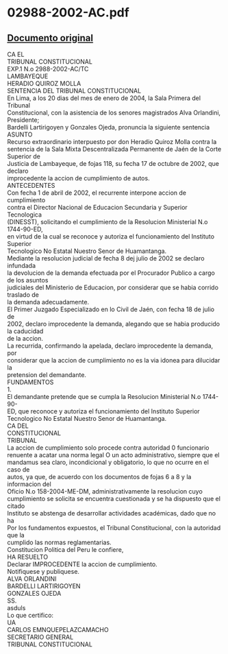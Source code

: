 
02988-2002-AC.pdf
=================
  
[Documento original](https://tc.gob.pe/jurisprudencia/2004/02988-2002-AC.pdf)  
---  
CA EL  
TRIBUNAL CONSTITUCIONAL  
EXP.1 N.o 2988-2002-AC/TC  
LAMBAYEQUE  
HERADIO QUIROZ MOLLA  
SENTENCIA DEL TRIBUNAL CONSTITUCIONAL  
En Lima, a los 20 dias del mes de enero de 2004, la Sala Primera del Tribunal  
Constitucional, con la asistencia de los senores magistrados Alva Orlandini, Presidente;  
Bardelli Lartirigoyen y Gonzales Ojeda, pronuncia la siguiente sentencia  
ASUNTO  
Recurso extraordinario interpuesto por don Heradio Quiroz Molla contra la  
sentencia de la Sala Mixta Descentralizada Permanente de Jaén de la Corte Superior de  
Justicia de Lambayeque, de fojas 118, su fecha 17 de octubre de 2002, que declaro  
improcedente la accion de cumplimiento de autos.  
ANTECEDENTES  
Con fecha 1 de abril de 2002, el recurrente interpone accion de cumplimiento  
contra el Director Nacional de Educacion Secundaria y Superior Tecnologica  
(DINESST), solicitando el cumplimiento de la Resolucion Ministerial N.o 1744-90-ED,  
en virtud de la cual se reconoce y autoriza el funcionamiento del Instituto Superior  
Tecnologico No Estatal Nuestro Senor de Huamantanga.  
Mediante la resolucion judicial de fecha 8 dej julio de 2002 se declaro infundada  
la devolucion de la demanda efectuada por el Procurador Publico a cargo de los asuntos  
judiciales del Ministerio de Educacion, por considerar que se habia corrido traslado de  
la demanda adecuadamente.  
El Primer Juzgado Especializado en lo Civil de Jaén, con fecha 18 de julio de  
2002, declaro improcedente la demanda, alegando que se habia producido la caducidad  
de la accion.  
La recurrida, confirmando la apelada, declaro improcedente la demanda, por  
considerar que la accion de cumplimiento no es la via idonea para dilucidar la  
pretension del demandante.  
FUNDAMENTOS  
1.  
El demandante pretende que se cumpla la Resolucion Ministerial N.o 1744-90-  
ED, que reconoce y autoriza el funcionamiento del Instituto Superior  
Tecnologico No Estatal Nuestro Senor de Huamantanga.  
CA DEL  
CONSTITUCIONAL  
TRIBUNAL  
La accion de cumplimiento solo procede contra autoridad 0 funcionario  
renuente a acatar una norma legal O un acto administrativo, siempre que el  
mandamus sea claro, incondicional y obligatorio, lo que no ocurre en el caso de  
autos, ya que, de acuerdo con los documentos de fojas 6 a 8 y la informacion del  
Oficio N.o 158-2004-ME-DM, administrativamente la resolucion cuyo  
cumplimiento se solicita se encuentra cuestionada y se ha dispuesto que el citado  
Instituto se abstenga de desarrollar actividades académicas, dado que no ha  
Por los fundamentos expuestos, el Tribunal Constitucional, con la autoridad que la  
cumplido las normas reglamentarias.  
Constitucion Politica del Peru le confiere,  
HA RESUELTO  
Declarar IMPROCEDENTE la accion de cumplimiento.  
Notifiquese y publiquese.  
ALVA ORLANDINI  
BARDELLI LARTIRIGOYEN  
GONZALES OJEDA  
SS.  
asduls  
Lo que certifico:  
UA  
CARLOS EMNQUEPELAZCAMACHO  
SECRETARIO GENERAL  
TRIBUNAL CONSTITUCIONAL